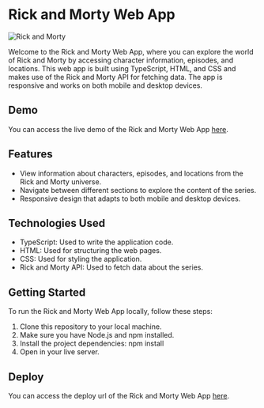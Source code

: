 # Rick and Morty Web App

![Rick and Morty]()

Welcome to the Rick and Morty Web App, where you can explore the world of Rick and Morty by accessing character information, episodes, and locations. This web app is built using TypeScript, HTML, and CSS and makes use of the Rick and Morty API for fetching data. The app is responsive and works on both mobile and desktop devices.

## Demo

You can access the live demo of the Rick and Morty Web App [here](https://www.loom.com/share/b2b4867ca43b46dab902f4c3cb904368?sid=022a9d84-b22a-471b-8133-844ad8e11793).

## Features

- View information about characters, episodes, and locations from the Rick and Morty universe.
- Navigate between different sections to explore the content of the series.
- Responsive design that adapts to both mobile and desktop devices.

## Technologies Used

- TypeScript: Used to write the application code.
- HTML: Used for structuring the web pages.
- CSS: Used for styling the application.
- Rick and Morty API: Used to fetch data about the series.

## Getting Started

To run the Rick and Morty Web App locally, follow these steps:

1. Clone this repository to your local machine.
2. Make sure you have Node.js and npm installed.
3. Install the project dependencies:
   npm install
4. Open in your live server.

## Deploy

You can access the deploy url of the Rick and Morty Web App [here](https://rick-morty-api-sooty.vercel.app/).
